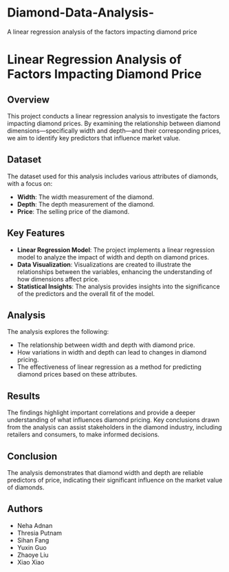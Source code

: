 # Diamond-Data-Analysis-
A linear regression analysis of the factors impacting diamond price 
# Linear Regression Analysis of Factors Impacting Diamond Price

## Overview

This project conducts a linear regression analysis to investigate the factors impacting diamond prices. By examining the relationship between diamond dimensions—specifically width and depth—and their corresponding prices, we aim to identify key predictors that influence market value.

## Dataset

The dataset used for this analysis includes various attributes of diamonds, with a focus on:

- **Width**: The width measurement of the diamond.
- **Depth**: The depth measurement of the diamond.
- **Price**: The selling price of the diamond.

## Key Features

- **Linear Regression Model**: The project implements a linear regression model to analyze the impact of width and depth on diamond prices.
- **Data Visualization**: Visualizations are created to illustrate the relationships between the variables, enhancing the understanding of how dimensions affect price.
- **Statistical Insights**: The analysis provides insights into the significance of the predictors and the overall fit of the model.

## Analysis

The analysis explores the following:

- The relationship between width and depth with diamond price.
- How variations in width and depth can lead to changes in diamond pricing.
- The effectiveness of linear regression as a method for predicting diamond prices based on these attributes.

## Results

The findings highlight important correlations and provide a deeper understanding of what influences diamond pricing. Key conclusions drawn from the analysis can assist stakeholders in the diamond industry, including retailers and consumers, to make informed decisions.

## Conclusion

The analysis demonstrates that diamond width and depth are reliable predictors of price, indicating their significant influence on the market value of diamonds.

## Authors

- Neha Adnan
- Thresia Putnam
- Sihan Fang
- Yuxin Guo
- Zhaoye Liu
- Xiao Xiao 



